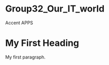 # Group32_Our_IT_world
Accent APPS
<!DOCTYPE html>
<html>
<head>
<title>Accent</title>
</head>
<body>

<h1>My First Heading</h1>
<p>My first paragraph.</p>

</body>
</html>
